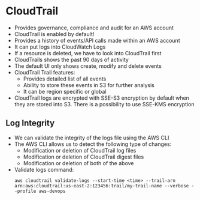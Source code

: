 # CloudTrail

- Provides governance, compliance and audit for an AWS account
- CloudTrail is enabled by default!
- Provides a history of events/API calls made within an AWS account
- It can put logs into CloudWatch Logs
- If a resource is deleted, we have to look into CloudTrail first
- CloudTrails shows the past 90 days of activity
- The default UI only shows create, modify and delete events
- CloudTrail Trail features:
    - Provides detailed list of all events
    - Ability to store these events in S3 for further analysis
    - It can be region specific or global
- CloudTrail logs are encrypted with SSE-S3 encryption by default when they are stored into S3. There is a possibility to use SSE-KMS encryption

## Log Integrity

- We can validate the integrity of the logs file using the AWS CLI
- The AWS CLI allows us to detect the following type of changes:
    - Modification or deletion of CloudTrail log files
    - Modification or deletion of CloudTrail digest files
    - Modification or deletion of both of the above
- Validate logs command:
    ```
    aws cloudtrail validate-logs --start-time <time> --trail-arn arn:aws:cloudtrail:us-east-2:123456:trail/my-trail-name --verbose --profile aws-devops
    ```